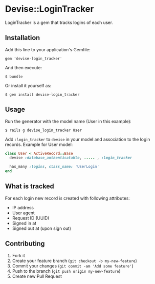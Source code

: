 # Devise::LoginTracker

LoginTracker is a gem that tracks logins of each user.

## Installation

Add this line to your application's Gemfile:

    gem 'devise-login_tracker'

And then execute:

    $ bundle

Or install it yourself as:

    $ gem install devise-login_tracker

## Usage

Run the generator with the model name (User in this example):

    $ rails g devise_login_tracker User

Add `:login_tracker` to `devise` in your model and association
to the login records. Example for User model:

```ruby
class User < ActiveRecord::Base
  devise :database_authenticatable, ..... , :login_tracker

  has_many :logins, class_name: 'UserLogin'
end
```

## What is tracked

For each login new record is created with following attributes:

* IP address
* User agent
* Request ID (UUID)
* Signed in at
* Signed out at (upon sign out)


## Contributing

1. Fork it
2. Create your feature branch (`git checkout -b my-new-feature`)
3. Commit your changes (`git commit -am 'Add some feature'`)
4. Push to the branch (`git push origin my-new-feature`)
5. Create new Pull Request
